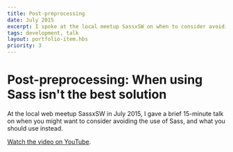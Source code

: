 ```yaml
---
title: Post-preprocessing
date: July 2015
excerpt: I spoke at the local meetup SassxSW on when to consider avoiding the use of Sass, and why.
tags: development, talk
layout: portfolio-item.hbs
priority: 3
---
```


# Post-preprocessing: When using Sass isn't the best solution

At the local web meetup SassxSW in July 2015, I gave a brief 15-minute talk on when you might want to consider avoiding the use of Sass, and what you should use instead.

[Watch the video on YouTube](https://www.youtube.com/watch?v=FuYbSTKVFo4).
